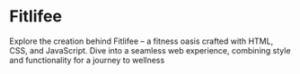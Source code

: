 # Fitlifee
Explore the creation behind Fitlifee – a fitness oasis crafted with HTML, CSS, and JavaScript. Dive into a seamless web experience, combining style and functionality for a journey to wellness  
